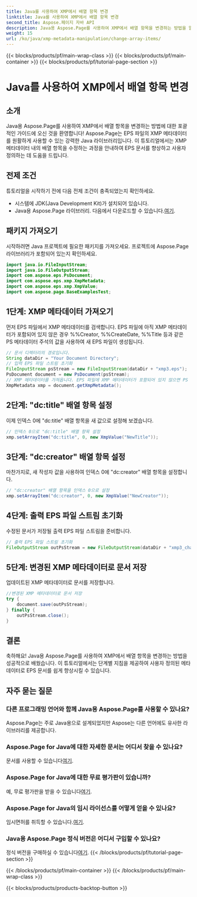 ```yaml
---
title: Java를 사용하여 XMP에서 배열 항목 변경
linktitle: Java를 사용하여 XMP에서 배열 항목 변경
second_title: Aspose.페이지 자바 API
description: Java용 Aspose.Page를 사용하여 XMP에서 배열 항목을 변경하는 방법을 알아보세요. 단계별 가이드를 통해 손쉽게 메타데이터를 수정하세요. 지금 EPS 문서를 강화하세요!
weight: 15
url: /ko/java/xmp-metadata-manipulation/change-array-items/
---
```


{{< blocks/products/pf/main-wrap-class >}}
{{< blocks/products/pf/main-container >}}
{{< blocks/products/pf/tutorial-page-section >}}

# Java를 사용하여 XMP에서 배열 항목 변경

## 소개
Java용 Aspose.Page를 사용하여 XMP에서 배열 항목을 변경하는 방법에 대한 포괄적인 가이드에 오신 것을 환영합니다! Aspose.Page는 EPS 파일의 XMP 메타데이터를 원활하게 사용할 수 있는 강력한 Java 라이브러리입니다. 이 튜토리얼에서는 XMP 메타데이터 내의 배열 항목을 수정하는 과정을 안내하여 EPS 문서를 향상하고 사용자 정의하는 데 도움을 드립니다.
## 전제 조건
튜토리얼을 시작하기 전에 다음 전제 조건이 충족되었는지 확인하세요.
- 시스템에 JDK(Java Development Kit)가 설치되어 있습니다.
-  Java용 Aspose.Page 라이브러리. 다음에서 다운로드할 수 있습니다.[여기](https://releases.aspose.com/page/java/).
## 패키지 가져오기
시작하려면 Java 프로젝트에 필요한 패키지를 가져오세요. 프로젝트에 Aspose.Page 라이브러리가 포함되어 있는지 확인하세요.
```java
import java.io.FileInputStream;
import java.io.FileOutputStream;
import com.aspose.eps.PsDocument;
import com.aspose.eps.xmp.XmpMetadata;
import com.aspose.eps.xmp.XmpValue;
import com.aspose.page.BaseExamplesTest;

```
## 1단계: XMP 메타데이터 가져오기
먼저 EPS 파일에서 XMP 메타데이터를 검색합니다. EPS 파일에 아직 XMP 메타데이터가 포함되어 있지 않은 경우 %%Creator, %%CreateDate, %%Title 등과 같은 PS 메타데이터 주석의 값을 사용하여 새 EPS 파일이 생성됩니다.
```java
// 문서 디렉터리의 경로입니다.
String dataDir = "Your Document Directory";
// 입력 EPS 파일 스트림 초기화
FileInputStream psStream = new FileInputStream(dataDir + "xmp3.eps");
PsDocument document = new PsDocument(psStream);
// XMP 메타데이터를 가져옵니다. EPS 파일에 XMP 메타데이터가 포함되어 있지 않으면 PS 메타데이터 주석의 값으로 새 파일이 채워집니다.
XmpMetadata xmp = document.getXmpMetadata();
```
## 2단계: "dc:title" 배열 항목 설정
이제 인덱스 0에 "dc:title" 배열 항목을 새 값으로 설정해 보겠습니다.
```java
// 인덱스 0으로 "dc:title" 배열 항목 설정
xmp.setArrayItem("dc:title", 0, new XmpValue("NewTitle"));
```
## 3단계: "dc:creator" 배열 항목 설정
마찬가지로, 새 작성자 값을 사용하여 인덱스 0에 "dc:creator" 배열 항목을 설정합니다.
```java
// "dc:creator" 배열 항목을 인덱스 0으로 설정
xmp.setArrayItem("dc:creator", 0, new XmpValue("NewCreator"));
```
## 4단계: 출력 EPS 파일 스트림 초기화
수정된 문서가 저장될 출력 EPS 파일 스트림을 준비합니다.
```java
// 출력 EPS 파일 스트림 초기화
FileOutputStream outPsStream = new FileOutputStream(dataDir + "xmp3_changed.eps");
```
## 5단계: 변경된 XMP 메타데이터로 문서 저장
업데이트된 XMP 메타데이터로 문서를 저장합니다.
```java
//변경된 XMP 메타데이터로 문서 저장
try {
    document.save(outPsStream);
} finally {
    outPsStream.close();
}
```
## 결론
축하해요! Java용 Aspose.Page를 사용하여 XMP에서 배열 항목을 변경하는 방법을 성공적으로 배웠습니다. 이 튜토리얼에서는 단계별 지침을 제공하여 사용자 정의된 메타데이터로 EPS 문서를 쉽게 향상시킬 수 있습니다.

## 자주 묻는 질문
### 다른 프로그래밍 언어와 함께 Java용 Aspose.Page를 사용할 수 있나요?
Aspose.Page는 주로 Java용으로 설계되었지만 Aspose는 다른 언어에도 유사한 라이브러리를 제공합니다.
### Aspose.Page for Java에 대한 자세한 문서는 어디서 찾을 수 있나요?
 문서를 사용할 수 있습니다[여기](https://reference.aspose.com/page/java/).
### Aspose.Page for Java에 대한 무료 평가판이 있습니까?
 예, 무료 평가판을 받을 수 있습니다[여기](https://releases.aspose.com/).
### Aspose.Page for Java의 임시 라이선스를 어떻게 얻을 수 있나요?
 임시면허를 취득할 수 있습니다.[여기](https://purchase.aspose.com/temporary-license/).
### Java용 Aspose.Page 정식 버전은 어디서 구입할 수 있나요?
 정식 버전을 구매하실 수 있습니다[여기](https://purchase.aspose.com/buy).
{{< /blocks/products/pf/tutorial-page-section >}}

{{< /blocks/products/pf/main-container >}}
{{< /blocks/products/pf/main-wrap-class >}}

{{< blocks/products/products-backtop-button >}}
